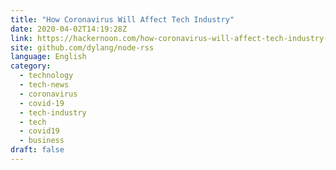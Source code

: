 ```yaml
---
title: "How Coronavirus Will Affect Tech Industry"
date: 2020-04-02T14:19:28Z
link: https://hackernoon.com/how-coronavirus-will-affect-tech-industry-s03o3ye0?source=rss&utm_medium=RSS&utm_source=news.12bit.vn
site: github.com/dylang/node-rss
language: English
category:
  - technology
  - tech-news
  - coronavirus
  - covid-19
  - tech-industry
  - tech
  - covid19
  - business
draft: false
---
```

